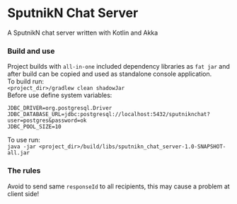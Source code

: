 # SputnikN Chat Server
A SputnikN chat server written with Kotlin and Akka

### Build and use
Project builds with `all-in-one` included dependency libraries as `fat jar` and after build can be copied and used as standalone console application.<br>
To build run:<br>
`<project_dir>/gradlew clean shadowJar`<br>
Before use define system variables:<br>
```
JDBC_DRIVER=org.postgresql.Driver
JDBC_DATABASE_URL=jdbc:postgresql://localhost:5432/sputniknchat?user=postgres&password=ok
JDBC_POOL_SIZE=10
```
To use run:<br>
`java -jar <project_dir>/build/libs/sputnikn_chat_server-1.0-SNAPSHOT-all.jar`

### The rules
Avoid to send same `responseId` to all recipients, this may cause a problem at client side!